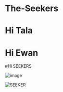 # The-Seekers

# Hi Tala

# Hi Ewan

#Hi SEEKERS

![image](https://user-images.githubusercontent.com/79612774/110718399-c7343400-826f-11eb-920f-c0450c6fd6f7.png)

![SEEKER](https://user-images.githubusercontent.com/79612653/110718566-14b0a100-8270-11eb-9e9c-7f94ff210371.jpg)

